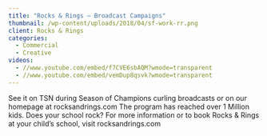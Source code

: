```yaml
---
title: "Rocks & Rings – Broadcast Campaigns"
thumbnail: /wp-content/uploads/2018/04/sf-work-rr.png
client: Rocks & Rings
categories:
  - Commercial
  - Creative
videos:
  - //www.youtube.com/embed/f7CVE6sbAQM?wmode=transparent
  - //www.youtube.com/embed/vemDup8qsvk?wmode=transparent
---
```

<p>
 See it on TSN during Season of Champions curling
                              broadcasts or on our homepage at rocksandrings.com
                              The program has reached over 1 Million kids. Does
                              your school rock? For more information or to book
                              Rocks &amp; Rings at your child’s school,
                              visit rocksandrings.com
</p>
 <p>
</p>

